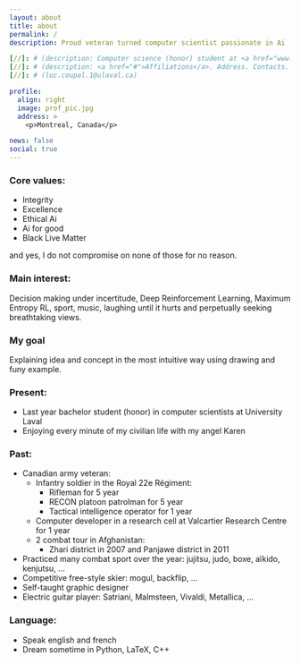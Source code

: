 ```yaml
---
layout: about
title: about
permalink: /
description: Proud veteran turned computer scientist passionate in Ai

[//]: # (description: Computer science (honor) student at <a href="www.ulaval.ca">Université Laval</a> passionate about AI)
[//]: # (description: <a href="#">Affiliations</a>. Address. Contacts. Moto. Etc.)
[//]: # (luc.coupal.1@ulaval.ca)

profile:
  align: right
  image: prof_pic.jpg
  address: >
    <p>Montreal, Canada</p>

news: false
social: true
---
```


### Core values:
 * Integrity 
 * Excellence 
 * Ethical Ai
 * Ai for good
 * Black Live Matter
 
and yes, I do not compromise on none of those for no reason. 

### Main interest:
Decision making under incertitude, Deep Reinforcement Learning, Maximum Entropy RL, sport, music, laughing until it hurts and perpetually seeking breathtaking views. 

### My goal 
Explaining idea and concept in the most intuitive way using drawing and funy example. 

### Present:
 * Last year bachelor student (honor) in computer scientists at University Laval 
 * Enjoying every minute of my civilian life with my angel Karen 

### Past:
 * Canadian army veteran:
     * Infantry soldier in the Royal 22e Régiment:
        * Rifleman for 5 year
        * RECON platoon patrolman for 5 year
        * Tactical intelligence operator for 1 year
     * Computer developer in a research cell at Valcartier Research Centre for 1 year
     * 2 combat tour in Afghanistan:
         * Zhari district in 2007 and Panjawe district in 2011 
 * Practiced many combat sport over the year: jujitsu, judo, boxe, aïkido, kenjutsu, ...
 * Competitive free-style skier: mogul, backflip, ...
 * Self-taught graphic designer
 * Electric guitar player: Satriani, Malmsteen, Vivaldi, Metallica, ...

### Language:
 * Speak english and french
 * Dream sometime in Python, LaTeX, C++